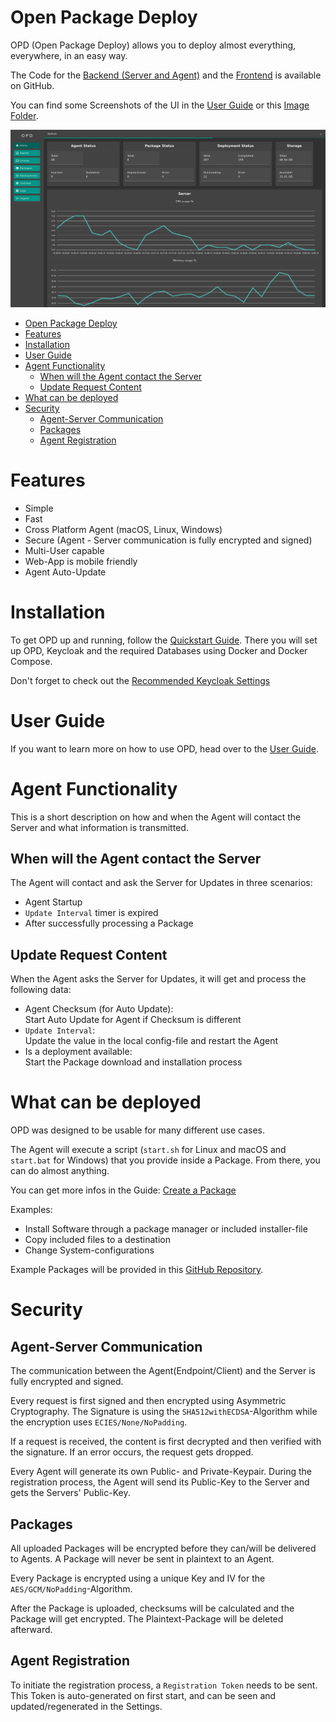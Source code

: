 # Open Package Deploy

OPD (Open Package Deploy) allows you to deploy almost everything, everywhere, in an easy way.

The Code for the [Backend (Server and Agent)](https://github.com/useless-bit/Open-Package-Deploy-Backend) and
the [Frontend](https://github.com/useless-bit/Open-Package-Deploy-Frontend) is available on GitHub.

You can find some Screenshots of the UI in the [User Guide](Documentation/User_guide.md) or this [Image Folder](Documentation/images/OPD).

![Image of Dashboard](Documentation/images/OPD/OPD_Dashboard.png)

<!-- TOC -->
* [Open Package Deploy](#open-package-deploy)
* [Features](#features)
* [Installation](#installation)
* [User Guide](#user-guide)
* [Agent Functionality](#agent-functionality)
  * [When will the Agent contact the Server](#when-will-the-agent-contact-the-server)
  * [Update Request Content](#update-request-content)
* [What can be deployed](#what-can-be-deployed)
* [Security](#security)
  * [Agent-Server Communication](#agent-server-communication)
  * [Packages](#packages)
  * [Agent Registration](#agent-registration)
<!-- TOC -->

# Features

- Simple
- Fast
- Cross Platform Agent (macOS, Linux, Windows)
- Secure (Agent - Server communication is fully encrypted and signed)
- Multi-User capable
- Web-App is mobile friendly
- Agent Auto-Update

# Installation

To get OPD up and running, follow the [Quickstart Guide](Documentation/Quickstart.md).
There you will set up OPD, Keycloak and the required Databases using Docker and Docker Compose.

Don't forget to check out the [Recommended Keycloak Settings](Documentation/Keycloak_recommended_settings.md)

# User Guide

If you want to learn more on how to use OPD, head over to the [User Guide](Documentation/User_guide.md).

# Agent Functionality

This is a short description on how and when the Agent will contact the Server and what information is transmitted.

## When will the Agent contact the Server

The Agent will contact and ask the Server for Updates in three scenarios:

- Agent Startup
- `Update Interval` timer is expired
- After successfully processing a Package

## Update Request Content

When the Agent asks the Server for Updates, it will get and process the following data:

- Agent Checksum (for Auto Update): <br>
  Start Auto Update for Agent if Checksum is different
- `Update Interval`: <br>
  Update the value in the local config-file and restart the Agent
- Is a deployment available: <br>
  Start the Package download and installation process

# What can be deployed

OPD was designed to be usable for many different use cases. 

The Agent will execute a script (`start.sh` for Linux and macOS and `start.bat` for Windows) that you provide inside a Package. From there, you can do almost anything. 

You can get more infos in the Guide: [Create a Package]()

Examples:
* Install Software through a package manager or included installer-file
* Copy included files to a destination
* Change System-configurations

Example Packages will be provided in this [GitHub Repository](https://github.com/useless-bit/Open-Package-Deploy-Packages).

# Security

## Agent-Server Communication

The communication between the Agent(Endpoint/Client) and the Server is fully encrypted and signed.

Every request is first signed and then encrypted using Asymmetric Cryptography.
The Signature is using the `SHA512withECDSA`-Algorithm while the encryption uses `ECIES/None/NoPadding`.

If a request is received, the content is first decrypted and then verified with the signature. If an error occurs, the
request gets dropped.

Every Agent will generate its own Public- and Private-Keypair. During the registration process, the Agent will send its
Public-Key to the Server and gets the Servers' Public-Key.

## Packages

All uploaded Packages will be encrypted before they can/will be delivered to Agents.
A Package will never be sent in plaintext to an Agent.

Every Package is encrypted using a unique Key and IV for the `AES/GCM/NoPadding`-Algorithm.

After the Package is uploaded, checksums will be calculated and the Package will get encrypted. The Plaintext-Package
will be deleted afterward.

## Agent Registration

To initiate the registration process, a `Registration Token` needs to be sent. This Token is auto-generated on first
start, and can be seen and updated/regenerated in the Settings.

